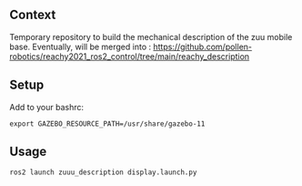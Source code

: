 ## Context
Temporary repository to build the mechanical description of the zuu mobile base.
Eventually, will be merged into :
https://github.com/pollen-robotics/reachy2021_ros2_control/tree/main/reachy_description

## Setup
Add to your bashrc:
```
export GAZEBO_RESOURCE_PATH=/usr/share/gazebo-11
```

## Usage
```
ros2 launch zuuu_description display.launch.py
```